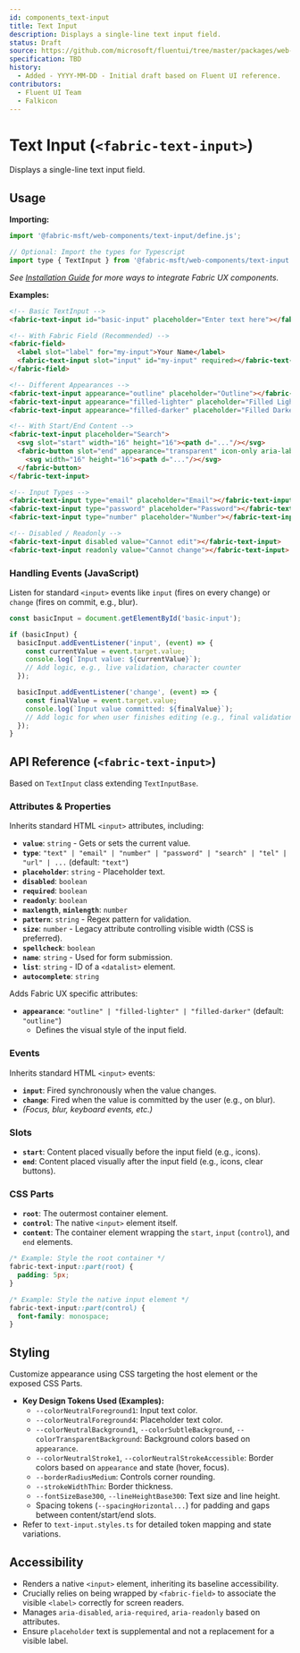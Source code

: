 ```yaml
---
id: components_text-input
title: Text Input
description: Displays a single-line text input field.
status: Draft
source: https://github.com/microsoft/fluentui/tree/master/packages/web-components/src/text-input
specification: TBD
history:
  - Added - YYYY-MM-DD - Initial draft based on Fluent UI reference.
contributors:
  - Fluent UI Team
  - Falkicon
---
```


# Text Input (`<fabric-text-input>`)

Displays a single-line text input field.

## Usage

**Importing:**

```javascript
import '@fabric-msft/web-components/text-input/define.js';

// Optional: Import the types for Typescript
import type { TextInput } from '@fabric-msft/web-components/text-input';
```

*See [Installation Guide](../../guides/installation.md) for more ways to integrate Fabric UX components.*

**Examples:**

```html
<!-- Basic TextInput -->
<fabric-text-input id="basic-input" placeholder="Enter text here"></fabric-text-input>

<!-- With Fabric Field (Recommended) -->
<fabric-field>
  <label slot="label" for="my-input">Your Name</label>
  <fabric-text-input slot="input" id="my-input" required></fabric-text-input>
</fabric-field>

<!-- Different Appearances -->
<fabric-text-input appearance="outline" placeholder="Outline"></fabric-text-input>
<fabric-text-input appearance="filled-lighter" placeholder="Filled Lighter"></fabric-text-input>
<fabric-text-input appearance="filled-darker" placeholder="Filled Darker"></fabric-text-input>

<!-- With Start/End Content -->
<fabric-text-input placeholder="Search">
  <svg slot="start" width="16" height="16"><path d="..."/></svg>
  <fabric-button slot="end" appearance="transparent" icon-only aria-label="Clear search">
    <svg width="16" height="16"><path d="..."/></svg>
  </fabric-button>
</fabric-text-input>

<!-- Input Types -->
<fabric-text-input type="email" placeholder="Email"></fabric-text-input>
<fabric-text-input type="password" placeholder="Password"></fabric-text-input>
<fabric-text-input type="number" placeholder="Number"></fabric-text-input>

<!-- Disabled / Readonly -->
<fabric-text-input disabled value="Cannot edit"></fabric-text-input>
<fabric-text-input readonly value="Cannot change"></fabric-text-input>
```

### Handling Events (JavaScript)

Listen for standard `<input>` events like `input` (fires on every change) or `change` (fires on commit, e.g., blur).

```javascript
const basicInput = document.getElementById('basic-input');

if (basicInput) {
  basicInput.addEventListener('input', (event) => {
    const currentValue = event.target.value;
    console.log(`Input value: ${currentValue}`);
    // Add logic, e.g., live validation, character counter
  });

  basicInput.addEventListener('change', (event) => {
    const finalValue = event.target.value;
    console.log(`Input value committed: ${finalValue}`);
    // Add logic for when user finishes editing (e.g., final validation)
  });
}
```

## API Reference (`<fabric-text-input>`)

Based on `TextInput` class extending `TextInputBase`.

### Attributes & Properties

Inherits standard HTML `<input>` attributes, including:

*   **`value`**: `string` - Gets or sets the current value.
*   **`type`**: `"text" | "email" | "number" | "password" | "search" | "tel" | "url" | ...` (default: `"text"`)
*   **`placeholder`**: `string` - Placeholder text.
*   **`disabled`**: `boolean`
*   **`required`**: `boolean`
*   **`readonly`**: `boolean`
*   **`maxlength`**, **`minlength`**: `number`
*   **`pattern`**: `string` - Regex pattern for validation.
*   **`size`**: `number` - Legacy attribute controlling visible width (CSS is preferred).
*   **`spellcheck`**: `boolean`
*   **`name`**: `string` - Used for form submission.
*   **`list`**: `string` - ID of a `<datalist>` element.
*   **`autocomplete`**: `string`

Adds Fabric UX specific attributes:

*   **`appearance`**: `"outline" | "filled-lighter" | "filled-darker"` (default: `"outline"`)
    *   Defines the visual style of the input field.

### Events

Inherits standard HTML `<input>` events:

*   **`input`**: Fired synchronously when the value changes.
*   **`change`**: Fired when the value is committed by the user (e.g., on blur).
*   *(Focus, blur, keyboard events, etc.)*

### Slots

*   **`start`**: Content placed visually before the input field (e.g., icons).
*   **`end`**: Content placed visually after the input field (e.g., icons, clear buttons).

### CSS Parts

*   **`root`**: The outermost container element.
*   **`control`**: The native `<input>` element itself.
*   **`content`**: The container element wrapping the `start`, `input` (`control`), and `end` elements.

```css
/* Example: Style the root container */
fabric-text-input::part(root) {
  padding: 5px;
}

/* Example: Style the native input element */
fabric-text-input::part(control) {
  font-family: monospace;
}
```

## Styling

Customize appearance using CSS targeting the host element or the exposed CSS Parts.

*   **Key Design Tokens Used (Examples):**
    *   `--colorNeutralForeground1`: Input text color.
    *   `--colorNeutralForeground4`: Placeholder text color.
    *   `--colorNeutralBackground1`, `--colorSubtleBackground`, `--colorTransparentBackground`: Background colors based on `appearance`.
    *   `--colorNeutralStroke1`, `--colorNeutralStrokeAccessible`: Border colors based on `appearance` and state (hover, focus).
    *   `--borderRadiusMedium`: Controls corner rounding.
    *   `--strokeWidthThin`: Border thickness.
    *   `--fontSizeBase300`, `--lineHeightBase300`: Text size and line height.
    *   Spacing tokens (`--spacingHorizontal...`) for padding and gaps between content/start/end slots.
*   Refer to `text-input.styles.ts` for detailed token mapping and state variations.

## Accessibility

*   Renders a native `<input>` element, inheriting its baseline accessibility.
*   Crucially relies on being wrapped by `<fabric-field>` to associate the visible `<label>` correctly for screen readers.
*   Manages `aria-disabled`, `aria-required`, `aria-readonly` based on attributes.
*   Ensure `placeholder` text is supplemental and not a replacement for a visible label. 